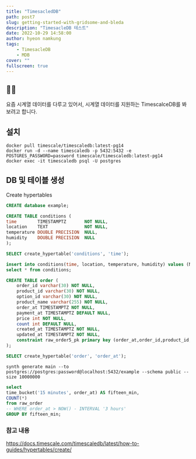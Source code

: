 ```yaml
---
title: "TimesacledDB"
path: post7
slug: getting-started-with-gridsome-and-bleda
description: "TimesacleDB 테스트"
date: 2022-10-29 14:58:00
author: hyeon namkung
tags:
    - TimesacleDB
    - MDB
cover: ""
fullscreen: true
---
```


## ✍🏻
요즘 시계열 데이터를 다루고 있어서, 시계열 데이터를 지원하는 TimescalceDB를 봐보려고 합니다.


## 설치
```
docker pull timescale/timescaledb:latest-pg14
docker run -d --name timescaledb -p 5432:5432 -e POSTGRES_PASSWORD=password timescale/timescaledb:latest-pg14
docker exec -it timescaledb psql -U postgres
```

## DB 및 테이블 생성
Create hypertables
```sql
CREATE database example;
```

```sql
CREATE TABLE conditions (
time        TIMESTAMPTZ       NOT NULL,
location    TEXT              NOT NULL,
temperature DOUBLE PRECISION  NULL,
humidity    DOUBLE PRECISION  NULL
);
```

```sql
SELECT create_hypertable('conditions', 'time');
```

```sql
insert into conditions(time, location, temperature, humidity) values (NOW(), '123', 1, 1);
select * from conditions;
```

```sql
CREATE TABLE order (
    order_id varchar(30) NOT NULL,
    product_id varchar(30) NOT NULL,
    option_id varchar(30) NOT NULL,
    product_name varchar(255) NOT NULL,
    order_at TIMESTAMPTZ NOT NULL,
    payment_at TIMESTAMPTZ DEFAULT NULL,
    price int NOT NULL,
    count int DEFAULT NULL,
    created_at TIMESTAMPTZ NOT NULL,
    updated_at TIMESTAMPTZ NOT NULL,
    constraint raw_order5_pk primary key (order_at,order_id,product_id,option_id,product_name)
);

SELECT create_hypertable('order', 'order_at');
```

```
synth generate main --to postgres://postgres:password@localhost:5432/example --schema public --size 10000000
```

```sql
select
time_bucket('15 minutes', order_at) AS fifteen_min,
COUNT(*)
from raw_order
-- WHERE order_at > NOW() - INTERVAL '3 hours'
GROUP BY fifteen_min;
```

### 참고 내용
https://docs.timescale.com/timescaledb/latest/how-to-guides/hypertables/create/

